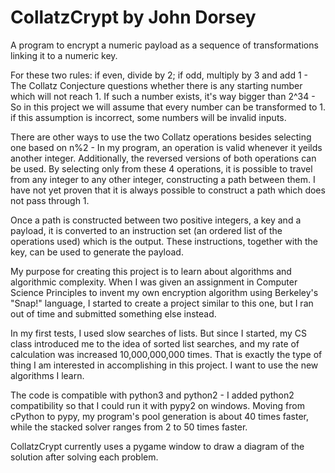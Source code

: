 # CollatzCrypt by John Dorsey
A program to encrypt a numeric payload as a sequence of transformations linking it to a numeric key.


For these two rules: if even, divide by 2; if odd, multiply by 3 and add 1 - The Collatz Conjecture questions whether there is any starting number which will not reach 1. If such a number exists, it's way bigger than 2^34 -  So in this project we will assume that every number can be transformed to 1. if this assumption is incorrect, some numbers will be invalid inputs.

There are other ways to use the two Collatz operations besides selecting one based on n%2 - In my program, an operation is valid whenever it yeilds another integer. Additionally, the reversed versions of both operations can be used. By selecting only from these 4 operations, it is possible to travel from any integer to any other integer, constructing a path between them. I have not yet proven that it is always possible to construct a path which does not pass through 1.

Once a path is constructed between two positive integers, a key and a payload, it is converted to an instruction set (an ordered list of the operations used) which is the output. These instructions, together with the key, can be used to generate the payload.



My purpose for creating this project is to learn about algorithms and algorithmic complexity. When I was given an assignment in Computer Science Principles to invent my own encryption algorithm using Berkeley's "Snap!" language, I started to create a project similar to this one, but I ran out of time and submitted something else instead.

In my first tests, I used slow searches of lists. But since I started, my CS class introduced me to the idea of sorted list searches, and my rate of calculation was increased 10,000,000,000 times. That is exactly the type of thing I am interested in accomplishing in this project. I want to use the new algorithms I learn.



The code is compatible with python3 and python2 - I added python2 compatibility so that I could run it with pypy2 on windows. Moving from cPython to pypy, my program's pool generation is about 40 times faster, while the stacked solver ranges from 2 to 50 times faster.

CollatzCrypt currently uses a pygame window to draw a diagram of the solution after solving each problem.
